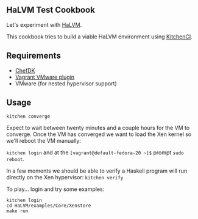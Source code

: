 ## HaLVM Test Cookbook

Let's experiment with [HaLVM](https://github.com/GaloisInc/HaLVM).

This cookbook tries to build a viable HaLVM environment using
[KitchenCI](http://kitchen.ci/).

## Requirements

* [ChefDK](http://downloads.getchef.com/chef-dk/)
* [Vagrant VMware plugin](https://www.vagrantup.com/vmware)
* VMware (for nested hypervisor support)

## Usage

```
kitchen converge
```

Expect to wait between twenty minutes and a couple hours for the VM to
converge. Once the VM has converged we want to load the Xen kernel so
we'll reboot the VM manually:

`kitchen login` and at the
`[vagrant@default-fedora-20 ~]$` prompt `sudo reboot`.

In a few moments we should be able to verify a Haskell program
will run directly on the Xen hypervisor: `kitchen verify`

To play... login and try some examples:

```
kitchen login
cd HaLVM/examples/Core/Xenstore
make run
```
